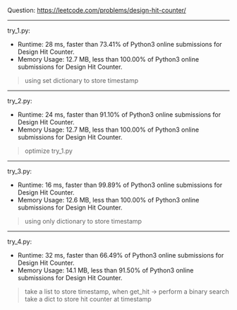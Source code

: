 Question: https://leetcode.com/problems/design-hit-counter/

---

try_1.py:
* Runtime: 28 ms, faster than 73.41% of Python3 online submissions for Design Hit Counter.
* Memory Usage: 12.7 MB, less than 100.00% of Python3 online submissions for Design Hit Counter.

> using set dictionary to store timestamp

---

try_2.py:
* Runtime: 24 ms, faster than 91.10% of Python3 online submissions for Design Hit Counter.
* Memory Usage: 12.7 MB, less than 100.00% of Python3 online submissions for Design Hit Counter.

> optimize try_1.py

---

try_3.py:
* Runtime: 16 ms, faster than 99.89% of Python3 online submissions for Design Hit Counter.
* Memory Usage: 12.6 MB, less than 100.00% of Python3 online submissions for Design Hit Counter.

> using only dictionary to store timestamp

---

try_4.py:

* Runtime: 32 ms, faster than 66.49% of Python3 online submissions for Design Hit Counter.
* Memory Usage: 14.1 MB, less than 91.50% of Python3 online submissions for Design Hit Counter.

> take a list to store timestamp, when get_hit -> perform a binary search
> take a dict to store hit counter at timestamp